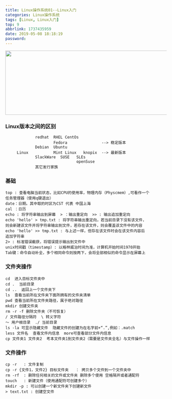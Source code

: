 ```yaml
---
title: Linux操作系统01--Linux入门
categories: Linux操作系统
tags: [Linux, Linux入门]
top: 9
abbrlink: 1737435959
date: 2019-05-08 18:18:19
password:
---
```



<img src="https://jwangtec.oss-cn-chengdu.aliyuncs.com/jwangcloud/index/Linux.jpeg" width="1000" height="200" align="middle" />

### Linux版本之间的区别

<!--more-->


	             redhat  RHEL CentOs 
	                     Fedora               --> 稳定版本
	             Debian  Ubuntu
	     Linux           Mint Linux   knopix  --> 最新版本
	             SlackWare  SUSE   SLEs
	                               openSuse
	             其它发行家族 


### 基础

	top : 查看电脑当前状态，比如CPU的使用率，物理内存（Physcmem）,可看作一个
	任务管理器（使用q键退出）
	date：日期。其中取的时区为CST 代表 中国上海
	cal ：日历
	echo : 将字符串输出到屏幕  > ：输出重定向  >> : 输出追加重定向
	echo 'hello' > tmp.txt : 将字符串输出重定向，若当前目录下没有该文件，
	则会新建该文件并将字符串输出到文件，若存在该文件，则会覆盖该文件中的内容
	echo 'hello' >> tmp.txt : 与上述一样，但存在该文件时会在该文件内容后
	追加字符串
	2> : 标准错误截获，将错误提示输出到文件中
	unix时间戳（timestamp）: 以格林威治时间为准，计算机开始时间1970开始
	Tab键：命令自动补全，多个相同命令则按两下，会将全部相似的命令显示在屏幕上
	
### 文件夹操作

	cd  进入目标文件夹中
	cd .  当前目录
	cd ..  返回上一个文件夹下
	ls  查看当前所在文件夹下面所拥有的文件夹清单
	pwd 查看当前所在文件夹路径，属于绝对路径
	mkdir 创建文件夹
	rm -r -f 删除文件夹（不可恢复）
	/ 文件路径分隔符  \ 转义字符
	～ 用户根目录  ./ 当前目录
	ls -la 可显示隐藏文件  隐藏文件的创建为在名字前+“.”,例如：.match
	less 文件名  查看文件内信息  more可查看部分文件内信息
	cp 文件夹1 文件夹2  考本文件夹1到文件夹2（需要是文件夹全名）与文件操作一样
	
### 文件操作  
	
	cp -r   : 文件复制
	cp -r {文件1，文件2} 目标文件夹   ： 拷贝多个文件到一个文件夹中
	rm -rf  : 删除任何相关的文件或文件夹 删除多个使用 空格隔开或者通配符
	touch   : 新建文件（使用通配符可创建多个）
	mkdir -p : 可以创建一个新文件夹下创建新文件
	> text.txt : 创建空文件
	